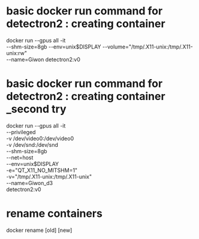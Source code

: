 # basic docker run command for detectron2 : creating container
docker run --gpus all -it \
  --shm-size=8gb --env=unix$DISPLAY --volume="/tmp/.X11-unix:/tmp/.X11-unix:rw" \
  --name=Giwon detectron2:v0

# basic docker run command for detectron2 : creating container _second try
docker run --gpus all -it \
    --privileged \
    -v /dev/video0:/dev/video0 \
    -v /dev/snd:/dev/snd \
    --shm-size=8gb \
    --net=host \
    --env=unix$DISPLAY \
    -e="QT_X11_NO_MITSHM=1" \
    -v="/tmp/.X11-unix:/tmp/.X11-unix" \
    --name=Giwon_d3 \
    detectron2:v0



# rename containers
docker rename [old] [new]
